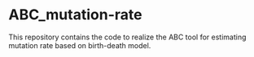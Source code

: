 # ABC_mutation-rate
This repository contains the code to realize the ABC tool for estimating mutation rate based on birth-death model.
